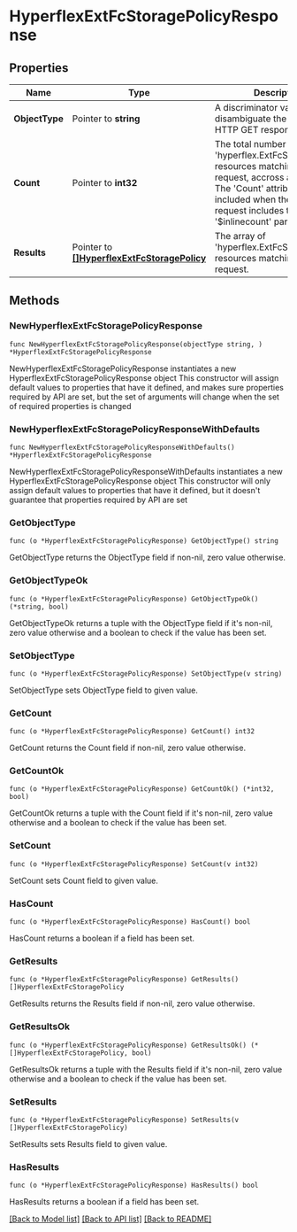 # HyperflexExtFcStoragePolicyResponse

## Properties

Name | Type | Description | Notes
------------ | ------------- | ------------- | -------------
**ObjectType** | Pointer to **string** | A discriminator value to disambiguate the schema of a HTTP GET response body. | 
**Count** | Pointer to **int32** | The total number of &#39;hyperflex.ExtFcStoragePolicy&#39; resources matching the request, accross all pages. The &#39;Count&#39; attribute is included when the HTTP GET request includes the &#39;$inlinecount&#39; parameter. | [optional] 
**Results** | Pointer to [**[]HyperflexExtFcStoragePolicy**](hyperflex.ExtFcStoragePolicy.md) | The array of &#39;hyperflex.ExtFcStoragePolicy&#39; resources matching the request. | [optional] 

## Methods

### NewHyperflexExtFcStoragePolicyResponse

`func NewHyperflexExtFcStoragePolicyResponse(objectType string, ) *HyperflexExtFcStoragePolicyResponse`

NewHyperflexExtFcStoragePolicyResponse instantiates a new HyperflexExtFcStoragePolicyResponse object
This constructor will assign default values to properties that have it defined,
and makes sure properties required by API are set, but the set of arguments
will change when the set of required properties is changed

### NewHyperflexExtFcStoragePolicyResponseWithDefaults

`func NewHyperflexExtFcStoragePolicyResponseWithDefaults() *HyperflexExtFcStoragePolicyResponse`

NewHyperflexExtFcStoragePolicyResponseWithDefaults instantiates a new HyperflexExtFcStoragePolicyResponse object
This constructor will only assign default values to properties that have it defined,
but it doesn't guarantee that properties required by API are set

### GetObjectType

`func (o *HyperflexExtFcStoragePolicyResponse) GetObjectType() string`

GetObjectType returns the ObjectType field if non-nil, zero value otherwise.

### GetObjectTypeOk

`func (o *HyperflexExtFcStoragePolicyResponse) GetObjectTypeOk() (*string, bool)`

GetObjectTypeOk returns a tuple with the ObjectType field if it's non-nil, zero value otherwise
and a boolean to check if the value has been set.

### SetObjectType

`func (o *HyperflexExtFcStoragePolicyResponse) SetObjectType(v string)`

SetObjectType sets ObjectType field to given value.


### GetCount

`func (o *HyperflexExtFcStoragePolicyResponse) GetCount() int32`

GetCount returns the Count field if non-nil, zero value otherwise.

### GetCountOk

`func (o *HyperflexExtFcStoragePolicyResponse) GetCountOk() (*int32, bool)`

GetCountOk returns a tuple with the Count field if it's non-nil, zero value otherwise
and a boolean to check if the value has been set.

### SetCount

`func (o *HyperflexExtFcStoragePolicyResponse) SetCount(v int32)`

SetCount sets Count field to given value.

### HasCount

`func (o *HyperflexExtFcStoragePolicyResponse) HasCount() bool`

HasCount returns a boolean if a field has been set.

### GetResults

`func (o *HyperflexExtFcStoragePolicyResponse) GetResults() []HyperflexExtFcStoragePolicy`

GetResults returns the Results field if non-nil, zero value otherwise.

### GetResultsOk

`func (o *HyperflexExtFcStoragePolicyResponse) GetResultsOk() (*[]HyperflexExtFcStoragePolicy, bool)`

GetResultsOk returns a tuple with the Results field if it's non-nil, zero value otherwise
and a boolean to check if the value has been set.

### SetResults

`func (o *HyperflexExtFcStoragePolicyResponse) SetResults(v []HyperflexExtFcStoragePolicy)`

SetResults sets Results field to given value.

### HasResults

`func (o *HyperflexExtFcStoragePolicyResponse) HasResults() bool`

HasResults returns a boolean if a field has been set.


[[Back to Model list]](../README.md#documentation-for-models) [[Back to API list]](../README.md#documentation-for-api-endpoints) [[Back to README]](../README.md)


